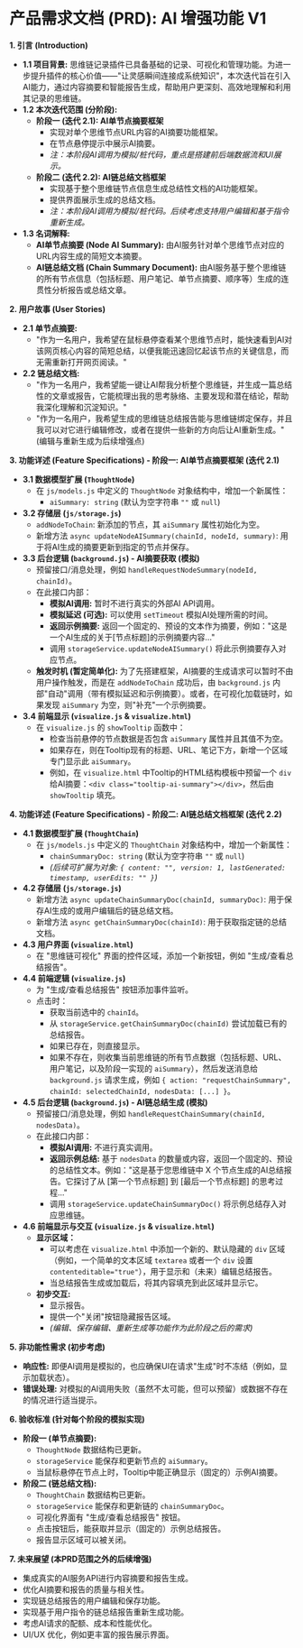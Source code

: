 # 产品需求文档 (PRD): AI 增强功能 V1

**1. 引言 (Introduction)**

*   **1.1 项目背景:**
    思维链记录插件已具备基础的记录、可视化和管理功能。为进一步提升插件的核心价值——"让灵感瞬间连接成系统知识"，本次迭代旨在引入AI能力，通过内容摘要和智能报告生成，帮助用户更深刻、高效地理解和利用其记录的思维链。
*   **1.2 本次迭代范围 (分阶段):**
    *   **阶段一 (迭代 2.1): AI单节点摘要框架**
        *   实现对单个思维节点URL内容的AI摘要功能框架。
        *   在节点悬停提示中展示AI摘要。
        *   *注：本阶段AI调用为模拟/桩代码，重点是搭建前后端数据流和UI展示。*
    *   **阶段二 (迭代 2.2): AI链总结文档框架**
        *   实现基于整个思维链节点信息生成总结性文档的AI功能框架。
        *   提供界面展示生成的总结文档。
        *   *注：本阶段AI调用为模拟/桩代码。后续考虑支持用户编辑和基于指令重新生成。*
*   **1.3 名词解释:**
    *   **AI单节点摘要 (Node AI Summary):** 由AI服务针对单个思维节点对应的URL内容生成的简短文本摘要。
    *   **AI链总结文档 (Chain Summary Document):** 由AI服务基于整个思维链的所有节点信息（包括标题、用户笔记、单节点摘要、顺序等）生成的连贯性分析报告或总结文章。

**2. 用户故事 (User Stories)**

*   **2.1 单节点摘要:**
    *   "作为一名用户，我希望在鼠标悬停查看某个思维节点时，能快速看到AI对该网页核心内容的简短总结，以便我能迅速回忆起该节点的关键信息，而无需重新打开网页阅读。"
*   **2.2 链总结文档:**
    *   "作为一名用户，我希望能一键让AI帮我分析整个思维链，并生成一篇总结性的文章或报告，它能梳理出我的思考脉络、主要发现和潜在结论，帮助我深化理解和沉淀知识。"
    *   "作为一名用户，我希望生成的思维链总结报告能与思维链绑定保存，并且我可以对它进行编辑修改，或者在提供一些新的方向后让AI重新生成。" (编辑与重新生成为后续增强点)

**3. 功能详述 (Feature Specifications) - 阶段一: AI单节点摘要框架 (迭代 2.1)**

*   **3.1 数据模型扩展 (`ThoughtNode`)**
    *   在 `js/models.js` 中定义的 `ThoughtNode` 对象结构中，增加一个新属性：
        *   `aiSummary: string` (默认为空字符串 `""` 或 `null`)
*   **3.2 存储层 (`js/storage.js`)**
    *   `addNodeToChain`: 新添加的节点，其 `aiSummary` 属性初始化为空。
    *   新增方法 `async updateNodeAISummary(chainId, nodeId, summary)`: 用于将AI生成的摘要更新到指定的节点并保存。
*   **3.3 后台逻辑 (`background.js`) - AI摘要获取 (模拟)**
    *   预留接口/消息处理，例如 `handleRequestNodeSummary(nodeId, chainId)`。
    *   在此接口内部：
        *   **模拟AI调用:** 暂时不进行真实的外部AI API调用。
        *   **模拟延迟 (可选):** 可以使用 `setTimeout` 模拟AI处理所需的时间。
        *   **返回示例摘要:** 返回一个固定的、预设的文本作为摘要，例如："这是一个AI生成的关于[节点标题]的示例摘要内容..."
        *   调用 `storageService.updateNodeAISummary()` 将此示例摘要存入对应节点。
    *   **触发时机 (暂定简单化):** 为了先搭建框架，AI摘要的生成请求可以暂时不由用户操作触发，而是在 `addNodeToChain` 成功后，由 `background.js` 内部"自动"调用（带有模拟延迟和示例摘要）。或者，在可视化加载链时，如果发现 `aiSummary` 为空，则"补充"一个示例摘要。
*   **3.4 前端显示 (`visualize.js` & `visualize.html`)**
    *   在 `visualize.js` 的 `showTooltip` 函数中：
        *   检查当前悬停的节点数据是否包含 `aiSummary` 属性并且其值不为空。
        *   如果存在，则在Tooltip现有的标题、URL、笔记下方，新增一个区域专门显示此 `aiSummary`。
        *   例如，在 `visualize.html` 中Tooltip的HTML结构模板中预留一个 `div` 给AI摘要：`<div class="tooltip-ai-summary"></div>`，然后由 `showTooltip` 填充。

**4. 功能详述 (Feature Specifications) - 阶段二: AI链总结文档框架 (迭代 2.2)**

*   **4.1 数据模型扩展 (`ThoughtChain`)**
    *   在 `js/models.js` 中定义的 `ThoughtChain` 对象结构中，增加一个新属性：
        *   `chainSummaryDoc: string` (默认为空字符串 `""` 或 `null`)
        *   *(后续可扩展为对象: `{ content: "", version: 1, lastGenerated: timestamp, userEdits: "" }`)*
*   **4.2 存储层 (`js/storage.js`)**
    *   新增方法 `async updateChainSummaryDoc(chainId, summaryDoc)`: 用于保存AI生成的或用户编辑后的链总结文档。
    *   新增方法 `async getChainSummaryDoc(chainId)`: 用于获取指定链的总结文档。
*   **4.3 用户界面 (`visualize.html`)**
    *   在 "思维链可视化" 界面的控件区域，添加一个新按钮，例如 "生成/查看总结报告"。
*   **4.4 前端逻辑 (`visualize.js`)**
    *   为 "生成/查看总结报告" 按钮添加事件监听。
    *   点击时：
        *   获取当前选中的 `chainId`。
        *   从 `storageService.getChainSummaryDoc(chainId)` 尝试加载已有的总结报告。
        *   如果已存在，则直接显示。
        *   如果不存在，则收集当前思维链的所有节点数据（包括标题、URL、用户笔记，以及阶段一实现的 `aiSummary`），然后发送消息给 `background.js` 请求生成，例如 `{ action: "requestChainSummary", chainId: selectedChainId, nodesData: [...] }`。
*   **4.5 后台逻辑 (`background.js`) - AI链总结生成 (模拟)**
    *   预留接口/消息处理，例如 `handleRequestChainSummary(chainId, nodesData)`。
    *   在此接口内部：
        *   **模拟AI调用:** 不进行真实调用。
        *   **返回示例总结:** 基于 `nodesData` 的数量或内容，返回一个固定的、预设的总结性文本。例如："这是基于您思维链中 X 个节点生成的AI总结报告。它探讨了从 [第一个节点标题] 到 [最后一个节点标题] 的思考过程..."
        *   调用 `storageService.updateChainSummaryDoc()` 将示例总结存入对应思维链。
*   **4.6 前端显示与交互 (`visualize.js` & `visualize.html`)**
    *   **显示区域：**
        *   可以考虑在 `visualize.html` 中添加一个新的、默认隐藏的 `div` 区域（例如，一个简单的文本区域 `textarea` 或者一个 `div` 设置 `contenteditable="true"`），用于显示和（未来）编辑总结报告。
        *   当总结报告生成或加载后，将其内容填充到此区域并显示它。
    *   **初步交互:**
        *   显示报告。
        *   提供一个"关闭"按钮隐藏报告区域。
        *   *(编辑、保存编辑、重新生成等功能作为此阶段之后的需求)*

**5. 非功能性需求 (初步考虑)**

*   **响应性:** 即便AI调用是模拟的，也应确保UI在请求"生成"时不冻结（例如，显示加载状态）。
*   **错误处理:** 对模拟的AI调用失败（虽然不太可能，但可以预留）或数据不存在的情况进行适当提示。

**6. 验收标准 (针对每个阶段的模拟实现)**

*   **阶段一 (单节点摘要):**
    *   `ThoughtNode` 数据结构已更新。
    *   `storageService` 能保存和更新节点的 `aiSummary`。
    *   当鼠标悬停在节点上时，Tooltip中能正确显示（固定的）示例AI摘要。
*   **阶段二 (链总结文档):**
    *   `ThoughtChain` 数据结构已更新。
    *   `storageService` 能保存和更新链的 `chainSummaryDoc`。
    *   可视化界面有 "生成/查看总结报告" 按钮。
    *   点击按钮后，能获取并显示（固定的）示例总结报告。
    *   报告显示区域可以被关闭。

**7. 未来展望 (本PRD范围之外的后续增强)**

*   集成真实的AI服务API进行内容摘要和报告生成。
*   优化AI摘要和报告的质量与相关性。
*   实现链总结报告的用户编辑和保存功能。
*   实现基于用户指令的链总结报告重新生成功能。
*   考虑AI请求的配额、成本和性能优化。
*   UI/UX 优化，例如更丰富的报告展示界面。 